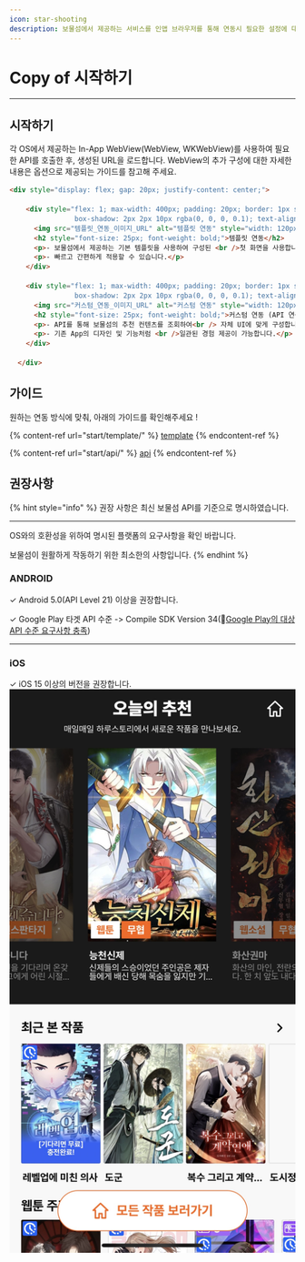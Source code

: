 ```yaml
---
icon: star-shooting
description: 보물섬에서 제공하는 서비스를 인앱 브라우저를 통해 연동시 필요한 설정에 대해 알아 보세요.
---
```


# Copy of 시작하기

***

## 시작하기

각 OS에서 제공하는 In-App WebView(WebView, WKWebView)를 사용하여 필요한 API를 호출한 후, 생성된 URL을 로드합니다. WebView의 추가 구성에 대한 자세한 내용은 옵션으로 제공되는 가이드를 참고해 주세요.



```html
<div style="display: flex; gap: 20px; justify-content: center;">

    <div style="flex: 1; max-width: 400px; padding: 20px; border: 1px solid #ddd; border-radius: 12px; 
                box-shadow: 2px 2px 10px rgba(0, 0, 0, 0.1); text-align: center;">
      <img src="템플릿_연동_이미지_URL" alt="템플릿 연동" style="width: 120px; height: 120px; object-fit: cover; margin-bottom: 10px;">
      <h2 style="font-size: 25px; font-weight: bold;">템플릿 연동</h2>
      <p>- 보물섬에서 제공하는 기본 템플릿을 사용하여 구성된 <br />첫 화면을 사용합니다.</p>
      <p>- 빠르고 간편하게 적용할 수 있습니다.</p>
    </div>
  
    <div style="flex: 1; max-width: 400px; padding: 20px; border: 1px solid #ddd; border-radius: 12px; 
                box-shadow: 2px 2px 10px rgba(0, 0, 0, 0.1); text-align: center;">
      <img src="커스텀_연동_이미지_URL" alt="커스텀 연동" style="width: 120px; height: 120px; object-fit: cover; margin-bottom: 10px;">
      <h2 style="font-size: 25px; font-weight: bold;">커스텀 연동 (API 연동)</h2>
      <p>- API를 통해 보물섬의 추천 컨텐츠를 조회하여<br /> 자체 UI에 맞게 구성합니다.</p>
      <p>- 기존 App의 디자인 및 기능처럼 <br />일관된 경험 제공이 가능합니다.</p>
    </div>
  
  </div>
```



## 가이드

원하는 연동 방식에 맞춰, 아래의 가이드를 확인해주세요 !

{% content-ref url="start/template/" %}
[template](start/template/)
{% endcontent-ref %}

{% content-ref url="start/api/" %}
[api](start/api/)
{% endcontent-ref %}

## 권장사항

{% hint style="info" %}
권장 사항은 최신 보물섬 API를 기준으로 명시하였습니다.

***

OS와의 호환성을 위하여 명시된 플랫폼의 요구사항을 확인 바랍니다.

보물섬이 원활하게 작동하기 위한 최소한의 사항입니다.
{% endhint %}

### ANDROID

✓ Android 5.0(API Level 21) 이상을 권장합니다.

✓ Google Play 타겟 API 수준 -> Compile SDK Version 34(:link:[Google Play의 대상 API 수준 요구사항 충족](https://developer.android.com/google/play/requirements/target-sdk?hl=ko))

***

### iOS

✓  iOS 15 이상의 버전을 권장합니다.![](<../.gitbook/assets/KakaoTalk_Photo_2025-02-28-16-31-17 001.jpeg>)







